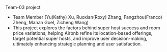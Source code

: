 Team-03 project
- Team Member (Yu(Kathy) Xu, Ruoxian(Roxy) Zhang, Fangzhou(Franco) Zheng, Manan Goel, Zicheng Wang)
- This project explores the factors behind super host success and room price variations, helping Airbnb refine its location-based offerings, target potential super hosts, and improve user decision-making, ultimately enhancing strategic planning and user satisfaction.
